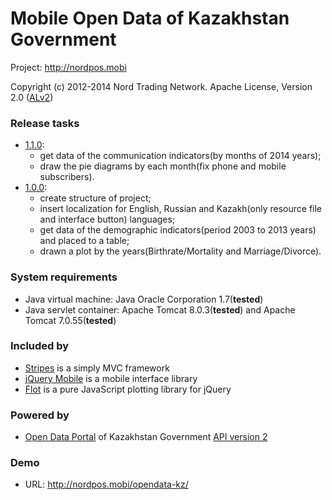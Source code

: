 Mobile Open Data of Kazakhstan Government
==================================
Project: http://nordpos.mobi

Copyright (c) 2012-2014 Nord Trading Network. Apache License, Version 2.0 ([ALv2](http://www.apache.org/licenses/LICENSE-2.0.html))

### Release tasks ###
* [1.1.0](https://github.com/nordpos-mobi/opendata-kz/releases/tag/1.1.0):
  * get data of the communication indicators(by months of 2014 years);
  * draw the pie diagrams by each month(fix phone and mobile subscribers).
* [1.0.0](https://github.com/nordpos-mobi/opendata-kz/releases/tag/1.0.0):
  * create structure of project;
  * insert localization for English, Russian and Kazakh(only resource file and interface button) languages;
  * get data of the demographic indicators(period 2003 to 2013 years) and placed to a table;
  * drawn a plot by the years(Birthrate/Mortality and Marriage/Divorce).

### System requirements ###
* Java virtual machine: Java Oracle Corporation 1.7(**tested**)
* Java servlet container: Apache Tomcat 8.0.3(**tested**) and Apache Tomcat 7.0.55(**tested**)

### Included by ###
* [Stripes](http://stripesframework.org) is a simply MVC framework
* [jQuery Mobile](http://jquerymobile.com/) is a mobile interface library 
* [Flot](http://www.flotcharts.org/) is a pure JavaScript plotting library for jQuery

### Powered by ###
* [Open Data Portal](http://data.gov.kz) of Kazakhstan Government [API version 2](http://data.gov.kz/api_description/API_v2)

### Demo ###
* URL: http://nordpos.mobi/opendata-kz/
